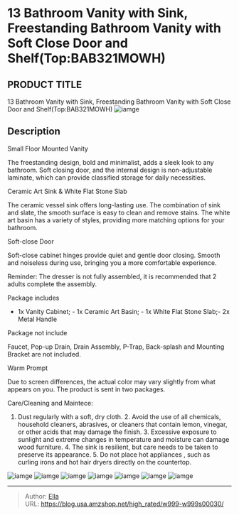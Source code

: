 # 13 Bathroom Vanity with Sink, Freestanding Bathroom Vanity with Soft Close Door and Shelf(Top:BAB321MOWH)


## PRODUCT TITLE 

13 Bathroom Vanity with Sink, Freestanding Bathroom Vanity with Soft Close Door and Shelf(Top:BAB321MOWH)
![iamge](https://b2bfiles1.gigab2b.cn/image/wkseller/9085/20230529_d0c89f4589caff25ff1f637c9fe333a1.jpg)

## Description

Small Floor Mounted Vanity

The freestanding design, bold and minimalist, adds a sleek look to any bathroom. Soft closing door, and the internal design is non-adjustable laminate, which can provide classified storage for daily necessities.









Ceramic Art Sink &amp; White Flat Stone Slab

The ceramic vessel sink offers long-lasting use. The combination of sink and slate, the smooth surface is easy to clean and remove stains. The white art basin has a variety of styles, providing more matching options for your bathroom.









Soft-close Door



Soft-close cabinet hinges provide quiet and gentle door closing. Smooth and noiseless during use, bringing you a more comfortable experience.







Reminder: The dresser is not fully assembled, it is recommended that 2 adults complete the assembly.





Package includes

- 1x Vanity Cabinet; - 1x Ceramic Art Basin; - 1x White Flat Stone Slab;- 2x Metal Handle



Package not include

Faucet, Pop-up Drain, Drain Assembly, P-Trap, Back-splash and Mounting Bracket are not included.



Warm Prompt

Due to screen differences, the actual color may vary slightly from what appears on you. The product is sent in two packages.






Care/Cleaning and Maintece:

1. Dust regularly with a soft, dry cloth. 2. Avoid the use of all chemicals, household cleaners, abrasives, or cleaners that contain lemon, vinegar, or other acids that may damage the finish. 3. Excessive exposure to sunlight and extreme changes in temperature and moisture can damage wood furniture. 4. The sink is resilient, but care needs to be taken to preserve its appearance. 5. Do not place hot appliances , such as curling irons and hot hair dryers directly on the countertop.










![iamge](https://b2bfiles1.gigab2b.cn/image/wkseller/9085/20230529_e84f3805f501cf9be22b7c7680ef3644.jpg)
![iamge](https://b2bfiles1.gigab2b.cn/image/wkseller/9085/20230529_3f437432f02db9f0ffc97053d8064eef.jpg)
![iamge](https://b2bfiles1.gigab2b.cn/image/wkseller/9085/20230529_06550d974f1898c018c687539da3b2d9.jpg)
![iamge](https://b2bfiles1.gigab2b.cn/image/wkseller/9085/20230529_f977e879ec3e43b07def51b1f9dec4da.jpg)
![iamge](https://b2bfiles1.gigab2b.cn/image/wkseller/9085/20230529_ff0bba687caa56d1d0e6029a26689319.jpg)
![iamge](https://b2bfiles1.gigab2b.cn/image/wkseller/9085/20230106_fb100206cde06d21b3ca47d3bf209860.jpg)
![iamge](https://b2bfiles1.gigab2b.cn/image/wkseller/9085/20230225_9b9a46acf2f2ba79c167926190be39f2.jpg)


---

> Author: [Ella](https://blog.usa.amzshop.net/)  
> URL: https://blog.usa.amzshop.net/high_rated/w999-w999s00030/  

